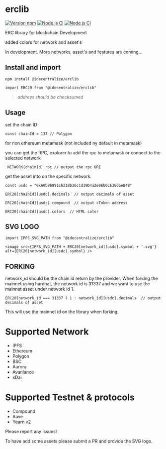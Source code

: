 # erclib
[![Version npm](https://img.shields.io/npm/v/@idecentralize/erclib.svg?logo=npm)](https://www.npmjs.com/package/@idecentralize/erclib)
[![Node.js CI](https://github.com/idecentralize-finance/erclib/actions/workflows/node.js.yml/badge.svg)](https://github.com/idecentralize-finance/erclib/actions/workflows/node.js.yml)
[![Node.js CI](https://github.com/idecentralize-finance/erclib/actions/workflows/npm-publish.yml/badge.svg)](https://github.com/idecentralize-finance/erclib/actions/workflows/npm-publish.yml)



ERC library for blockchain Development

added colors for network and asset's

In development. More networks, asset's and features are coming...

## Install and import

```npm install @idecentralize/erclib```

```import ERC20 from "@idecentralize/erclib"```

> *address should be checksumed*

## Usage

set the chain ID

```const chainId = 137 // Polygon ```

for non ethereum metamask (not included ny default in metamask)

you can get the RPC, explorer to add the rpc to metamask or connect to the selected network

``` NETWORK[chainId].rpc // output the rpc URI```

get the asset into on the specific network.

```const usdc = "0xA0b86991c6218b36c1d19D4a2e9Eb0cE3606eB48"```

```ERC20[chainId][usdc].decimals  // output decimals of asset```

```ERC20[chainId][usdc].compound  // output cToken address```

```ERC20[chainId][usdc].colors  // HTML color```


## SVG LOGO

```import IPFS_SVG_PATH from "@idecentralize/erclib"```


```<image src={IPFS_SVG_PATH + ERC20[network_id][usdc].symbol + '.svg'} alt={ERC20[network_id][usdc].symbol} />```

## FORKING

network_id should be the chain id return by the provider.
When forking the mainnet using hardhat, the network id is 31337 and we want to use the mainnet asset under network id 1.


```ERC20[network_id === 31337 ? 1 : network_id][usdc].decimals  // output decimals of asset```

This will use the mainnet id on the library when forking.








# Supported Network
- IPFS
- Ethereum
- Polygon
- BSC
- Aurora
- Avanlance
- xDai


# Supported Testnet & protocols

- Compound 
- Aave 
- Yearn v2 

Please report any issues!

To have add some assets please submit a PR and provide the SVG logo.


